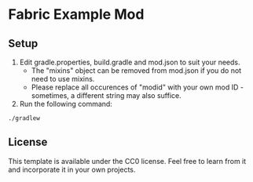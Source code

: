 # Fabric Example Mod

## Setup

1. Edit gradle.properties, build.gradle and mod.json to suit your needs.
    * The "mixins" object can be removed from mod.json if you do not need to use mixins.
    * Please replace all occurences of "modid" with your own mod ID - sometimes, a different string may also suffice.
2. Run the following command:

```
./gradlew
```

## License

This template is available under the CC0 license. Feel free to learn from it and incorporate it in your own projects.
